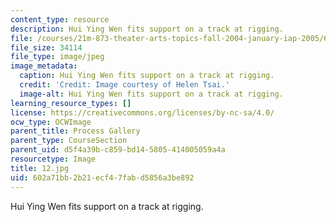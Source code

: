 ```yaml
---
content_type: resource
description: Hui Ying Wen fits support on a track at rigging.
file: /courses/21m-873-theater-arts-topics-fall-2004-january-iap-2005/602a71bb2b21ecf47fabd5856a3be892_12.jpg
file_size: 34114
file_type: image/jpeg
image_metadata:
  caption: Hui Ying Wen fits support on a track at rigging.
  credit: 'Credit: Image courtesy of Helen Tsai.'
  image-alt: Hui Ying Wen fits support on a track at rigging.
learning_resource_types: []
license: https://creativecommons.org/licenses/by-nc-sa/4.0/
ocw_type: OCWImage
parent_title: Process Gallery
parent_type: CourseSection
parent_uid: d5f4a39b-c859-bd14-5805-414005059a4a
resourcetype: Image
title: 12.jpg
uid: 602a71bb-2b21-ecf4-7fab-d5856a3be892
---
```

Hui Ying Wen fits support on a track at rigging.